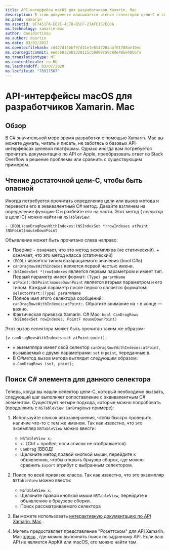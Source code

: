 ```yaml
---
title: API-интерфейсы macOS для разработчиков Xamarin. Mac
description: В этом документе описывается чтение селекторов цели-C и способы поиска соответствующих C# методов в приложении Xamarin. Mac.
ms.prod: xamarin
ms.assetid: 9F7451FA-E07E-4C7B-B5CF-27AFC157ECDA
ms.technology: xamarin-mac
author: davidortinau
ms.author: daortin
ms.date: 03/02/2017
ms.openlocfilehash: cd427d13bb79fd31e1e814726aaaf61788ae10ec
ms.sourcegitcommit: eedc6032eb5328115cb0d99ca9c8de48be40b6fa
ms.translationtype: MT
ms.contentlocale: ru-RU
ms.lasthandoff: 03/07/2020
ms.locfileid: "78917567"
---
```

# <a name="macos-apis-for-xamarinmac-developers"></a>API-интерфейсы macOS для разработчиков Xamarin. Mac

## <a name="overview"></a>Обзор

В C# значительной мере время разработки с помощью Xamarin. Mac вы можете думать, читать и писать, не заботясь о базовых API-интерфейсах целевой платформы. Однако иногда вам потребуется прочитать документацию по API от Apple, преобразовать ответ из Stack Overflow в решение проблемы или сравнить с существующим примером.

## <a name="reading-enough-objective-c-to-be-dangerous"></a>Чтение достаточной цели-C, чтобы быть опасной

Иногда потребуется прочитать определение цели или вызов метода и перевести его в эквивалентный C# метод. Давайте взглянем на определение функции-C и разбейте его на части. Этот метод ( *селектор* в цели-C) можно найти на `NSTableView`:

```objc
- (BOOL)canDragRowsWithIndexes:(NSIndexSet *)rowIndexes atPoint:(NSPoint)mouseDownPoint
```

Объявление может быть прочитано слева направо:

- Префикс `-` означает, что это метод экземпляра (не статический). + означает, что это метод класса (статический)
- `(BOOL)` является типом возвращаемого значения (bool C#в)
- `canDragRowsWithIndexes` является первой частью имени.
- `(NSIndexSet *)rowIndexes` является первым параметром и имеет тип. Первый параметр имеет формат: `(Type) pararmName`
- `atPoint:(NSPoint)mouseDownPoint` является вторым параметром и его типом. Каждый параметр после первого является форматом: `selectorPart:(Type) pararmName`
- Полное имя этого селектора сообщений: `canDragRowsWithIndexes:atPoint:`. Обратите внимание на `:` в конце — важно.
- Фактическая привязка Xamarin. C# Mac: `bool CanDragRows (NSIndexSet rowIndexes, PointF mouseDownPoint)`

Этот вызов селектора может быть прочитан таким же образом:

```objc
[v canDragRowsWithIndexes:set atPoint:point];
```

- `v` экземпляра имеет свой селектор `canDragRowsWithIndexes:atPoint`, вызываемый с двумя параметрами: `set` и `point`, переданные в.
- В C#метод вызов метода выглядит следующим образом: `x.CanDragRows (set, point);`

<a name="finding_selector" />

## <a name="finding-the-c-member-for-a-given-selector"></a>Поиск C# элемента для данного селектора

Теперь, когда вы нашли селектор цели-C, который необходимо вызвать, следующий шаг выполняет сопоставление с эквивалентным C# элементом. Существует четыре подхода, которые можно попробовать (продолжить с `NSTableView CanDragRows` примере):

1. Используйте список автозавершения, чтобы быстро проверить наличие что-то с тем же именем. Так как известно, что это экземпляр `NSTableView` можно ввести:

    - `NSTableView x;`
    - `x.` [Ctrl + пробел, если список не отображается).
    - `CanDrag` [ВВОД]
    - Щелкните метод правой кнопкой мыши, перейдите к объявлению, чтобы открыть браузер сборок, где можно сравнить `Export` атрибут с выбранным селектором.

2. Поиск по всей привязке класса. Так как известно, что это экземпляр `NSTableView` можно ввести:

    - `NSTableView x;`
    - Щелкните правой кнопкой мыши `NSTableView`, перейдите к объявлению в браузере сборки.
    - Поиск рассматриваемого селектора

3. Вы можете использовать [интерактивную документацию по API Xamarin. Mac](https://docs.microsoft.com/dotnet/api/?view=xamarinmac-3.0) .

4. Мигель предоставляет представление "Розеттском" для API Xamarin. Mac [здесь](https://tirania.org/tmp/rosetta.html) , где можно выполнять поиск по заданному API. Если ваш API не является AppKit или macOS, его можно найти там.

<!--
Note: In some cases, the assembly browser can hit a bug where it will open but not jump to the right definition. Keep that tab open, switch back to your source code and try again.
Note: The assembly browser tricks currently only works with Xamarin.Mac Classic. This will be fixed in a future version.
-->
